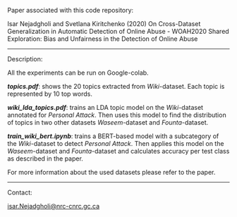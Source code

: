 Paper associated with this code repository:
 
Isar Nejadgholi and Svetlana Kiritchenko (2020) On Cross-Dataset Generalization in Automatic Detection of Online Abuse - WOAH2020 Shared Exploration: Bias and Unfairness in the Detection of Online Abuse 


*****************************************************
Description: 

All the experiments can be run on Google-colab. 

__*topics.pdf*__: shows the 20 topics extracted from *Wiki*-dataset. Each topic is represented by 10 top words.  


__*wiki_lda_topics.pdf*__: trains an LDA topic model on the *Wiki*-dataset annotated for *Personal Attack*. Then uses this model to find the distribution of topics in two other datasets *Waseem*-dataset and *Founta*-dataset.

__*train_wiki_bert.ipynb*__: trains a BERT-based model with a subcategory of the *Wiki*-dataset to detect *Personal Attack*. Then applies this model on the *Waseem*-dataset and *Founta*-dataset and calculates accuracy per test class as described in the paper. 

For more information about the used datasets please refer to the paper. 

*****************************************************
Contact: 

isar.Nejadgholi@nrc-cnrc.gc.ca 

